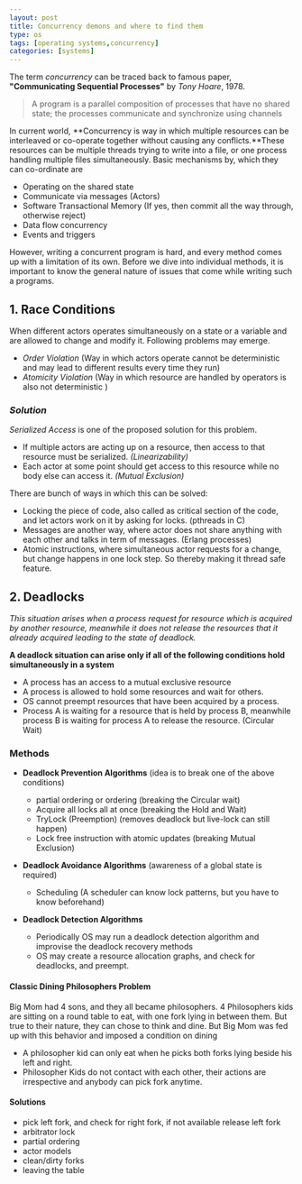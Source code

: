 ```yaml
---
layout: post
title: Concurrency demons and where to find them
type: os
tags: [operating systems,concurrency]
categories: [systems]
---
```


The term *concurrency* can be traced back to famous paper, **"Communicating Sequential Processes"** by *Tony Hoare*, 1978.

> A program is a parallel composition of processes that have no shared state; the processes communicate and synchronize using channels

In current world, **Concurrency is way in which multiple resources can be interleaved or co-operate together without causing any conflicts.**These resources can be multiple threads trying to write into a file, or one process handling multiple files simultaneously. Basic mechanisms by, which they can co-ordinate are  

- Operating on the shared state
- Communicate via messages (Actors)
- Software Transactional Memory (If yes, then commit all the way through, otherwise reject)
- Data flow concurrency 
- Events and triggers 

However, writing a concurrent program is hard, and every method comes up with a limitation of its own. Before we dive into individual methods, it is important to know the general nature of issues that come while writing such a programs. 

## 1. Race Conditions ##
When different actors operates simultaneously on a state or a variable and are allowed to change and modify it. Following problems may emerge.  

- *Order Violation* (Way in which actors operate cannot be deterministic and may lead to different results every time they run)
- *Atomicity Violation* (Way in which resource are handled by operators is also not deterministic )

### *Solution*  ###
*Serialized Access* is one of the proposed solution for this problem. 

- If multiple actors are acting up on a resource, then access to that resource must be serialized. *(Linearizability)*
- Each actor at some point should get access to this resource while no body else can access it. *(Mutual Exclusion)*
 
There are bunch of ways in which this can be solved: 

- Locking the piece of code, also called as critical section of the code, and let actors work on it by asking for locks. (pthreads in C)
- Messages are another way, where actor does not share anything with each other and talks in term of messages. (Erlang processes)
- Atomic instructions, where simultaneous actor requests for a change, but change happens in one lock step. So thereby making it thread safe feature. 

## 2. Deadlocks ##
*This situation arises when a process request for resource which is acquired by another resource, meanwhile it does not release the resources that it already acquired leading to the state of deadlock.*

**A deadlock situation can arise only if all of the following conditions hold simultaneously in a system**

- A process has an access to a mutual exclusive resource
- A process is allowed to hold some resources and wait for others.
- OS cannot preempt resources that have been acquired by a process.
- Process A is waiting for a resource that is held by process B, meanwhile process B is waiting for process A to release the resource. (Circular Wait)   

### **Methods** ###
- **Deadlock Prevention Algorithms** (idea is to break one of the above conditions)
  + partial ordering or ordering (breaking the Circular wait)
  + Acquire all locks all at once (breaking the Hold and Wait)
  + TryLock (Preemption) (removes deadlock but live-lock can still happen)
  + Lock free instruction with atomic updates (breaking Mutual Exclusion)

- **Deadlock Avoidance Algorithms** (awareness of a global state is required)
  + Scheduling (A scheduler can know lock patterns, but you have to know beforehand)

- **Deadlock Detection Algorithms**
  + Periodically OS may run a deadlock detection algorithm and improvise the deadlock recovery methods
  + OS may create a resource allocation graphs, and check for deadlocks, and preempt.    

#### **Classic Dining Philosophers Problem** ####
Big Mom had 4 sons, and they all became philosophers. 4 Philosophers kids are sitting on a round table to eat, with one fork lying in between them. But true to their nature,
they can chose to think and dine. But Big Mom was fed up with this behavior and imposed a condition on dining
- A philosopher kid can only eat when he picks both forks lying beside his left and right.    
- Philosopher Kids do not contact with each other, their actions are irrespective and anybody can pick fork anytime.

#### **Solutions** ####
- pick left fork, and check for right fork, if not available release left fork
- arbitrator lock
- partial ordering
- actor models
- clean/dirty forks
- leaving the table  
